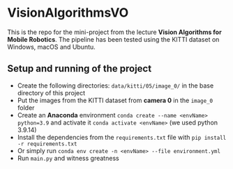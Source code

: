 # VisionAlgorithmsVO

This is the repo for the mini-project from the lecture **Vision Algorithms for Mobile Robotics**.
The pipeline has been tested using the KITTI dataset on Windows, macOS and Ubuntu.

## Setup and running of the project

- Create the following directories: `data/kitti/05/image_0/` in the base directory of this project
- Put the images from the KITTI dataset from **camera 0** in the `image_0` folder
- Create an **Anaconda** environment `conda create --name <envName> python=3.9` and activate it `conda activate <envName>` (we used python 3.9.14)
- Install the dependencies from the `requirements.txt` file with `pip install -r requirements.txt`
- Or simply run `conda env create -n <envName> --file environment.yml`
- Run `main.py` and witness greatness